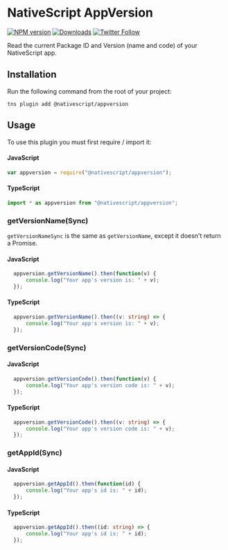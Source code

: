 # NativeScript AppVersion

[![NPM version][npm-image]][npm-url]
[![Downloads][downloads-image]][npm-url]
[![Twitter Follow][twitter-image]][twitter-url]

[npm-image]:http://img.shields.io/npm/v/nativescript-appversion.svg
[npm-url]:https://npmjs.org/package/nativescript-appversion
[downloads-image]:http://img.shields.io/npm/dm/nativescript-appversion.svg
[twitter-image]:https://img.shields.io/twitter/follow/eddyverbruggen.svg?style=social&label=Follow%20me
[twitter-url]:https://twitter.com/eddyverbruggen

Read the current Package ID and Version (name and code) of your NativeScript app.

## Installation
Run the following command from the root of your project:

```
tns plugin add @nativescript/appversion
```

## Usage

To use this plugin you must first require / import it:

#### JavaScript
```js
var appversion = require("@nativescript/appversion");
```

#### TypeScript
```typescript
import * as appversion from "@nativescript/appversion";
```

### getVersionName(Sync)
`getVersionNameSync` is the same as `getVersionName`, except it doesn't return a Promise.

#### JavaScript
```js
  appversion.getVersionName().then(function(v) {
      console.log("Your app's version is: " + v);
  });
```

#### TypeScript
```typescript
  appversion.getVersionName().then((v: string) => {
      console.log("Your app's version is: " + v);
  });
```

### getVersionCode(Sync)

#### JavaScript
```js
  appversion.getVersionCode().then(function(v) {
      console.log("Your app's version code is: " + v);
  });
```

#### TypeScript
```typescript
  appversion.getVersionCode().then((v: string) => {
      console.log("Your app's version code is: " + v);
  });
```

### getAppId(Sync)

#### JavaScript
```js
  appversion.getAppId().then(function(id) {
      console.log("Your app's id is: " + id);
  });
```

#### TypeScript
```typescript
  appversion.getAppId().then((id: string) => {
      console.log("Your app's id is: " + id);
  });
```
